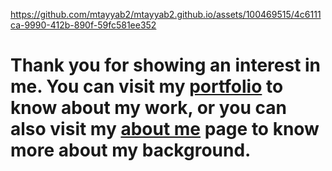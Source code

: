 
https://github.com/mtayyab2/mtayyab2.github.io/assets/100469515/4c6111ca-9990-412b-890f-59fc581ee352

# Thank you for showing an interest in me. You can visit my [portfolio](mtayyab2.github.io/portfolio/) to know about my work, or you can also visit my [about me](mtayyab2.github.io/about-me/) page to know more about my background.
